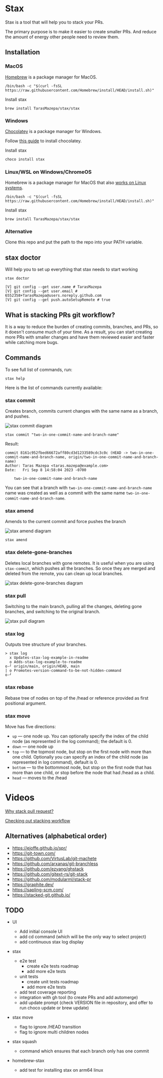 # Stax

Stax is a tool that will help you to stack your PRs.

The primary purpose is to make it easier to create smaller PRs. And reduce the amount of energy other people need to
review them.

## Installation

### MacOS

[Homebrew](https://brew.sh/) is a package manager for MacOS.

```shell
/bin/bash -c "$(curl -fsSL https://raw.githubusercontent.com/Homebrew/install/HEAD/install.sh)"
```

Install stax

```shell
brew install TarasMazepa/stax/stax
```

### Windows

[Chocolatey](https://chocolatey.org/) is a package manager for Windows.

Follow [this guide](https://docs.chocolatey.org/en-us/choco/setup/) to install chocolatey.

Install stax

```powershell
choco install stax
```

### Linux/WSL on Windows/ChromeOS

Homebrew is a package manager for MacOS that also [works on Linux systems](https://docs.brew.sh/Homebrew-on-Linux).

```shell
/bin/bash -c "$(curl -fsSL https://raw.githubusercontent.com/Homebrew/install/HEAD/install.sh)"
```

Install stax

```shell
brew install TarasMazepa/stax/stax
```

### Alternative

Clone this repo and put the path to the repo into your PATH variable.

## stax doctor

Will help you to set up everything that stax needs to start working

```
stax doctor
```

```
[V] git config --get user.name # TarasMazepa
[V] git config --get user.email # 6552358+TarasMazepa@users.noreply.github.com
[V] git config --get push.autoSetupRemote # true
```

## What is stacking PRs git workflow?

It is a way to reduce the burden of creating commits, branches, and PRs, so it doesn't consume much
of your time. As a result, you can start creating more PRs with smaller changes and have
them reviewed easier and faster while catching more bugs.

## Commands

To see full list of commands, run:

```
stax help
```

Here is the list of commands currently available:

### stax commit

Creates branch, commits current changes with the same name as a branch, and pushes.

![stax commit diagram](https://github.com/TarasMazepa/stax/assets/6552358/013c5848-1697-49b2-a1b2-17f17eeea9cb)

```
stax commit "two-in-one-commit-name-and-branch-name"
```

Result:

```
commit 8161c952fbed66672aff80cd3d1233589cdc3c0c (HEAD -> two-in-one-commit-name-and-branch-name, origin/two-in-one-commit-name-and-branch-name)
Author: Taras Mazepa <taras.mazepa@example.com>
Date:   Fri Sep 8 14:58:04 2023 -0700

    two-in-one-commit-name-and-branch-name

```

You can see that a branch with `two-in-one-commit-name-and-branch-name` name was created as well as
a commit with the same name `two-in-one-commit-name-and-branch-name`.

### stax amend

Amends to the current commit and force pushes the branch

![stax amend diagram](https://github.com/TarasMazepa/stax/assets/6552358/c3025256-2e4f-4c8f-95c1-095ab9b8b514)

```
stax amend
```

### stax delete-gone-branches

Deletes local branches with gone remotes. It is useful when you are using `stax-commit`, which pushes all
the branches. So once they are merged and deleted from the remote, you can clean up local branches.

![stax delete-gone-branches diagram](https://github.com/TarasMazepa/stax/assets/6552358/55be3cf5-3667-4568-a8b0-785f623ec680)

### stax pull

Switching to the main branch, pulling all the changes, deleting gone branches, and switching to the original
branch.

![stax pull diagram](https://github.com/TarasMazepa/stax/assets/6552358/581b2384-2cce-4e78-9be2-76241e0f6c8e)

### stax log

Outputs tree structure of your branches.

```
> stax log
  x Updates-stax-log-example-in-readme
  o Adds-stax-log-example-to-readme
o-┘ origin/main, origin/HEAD, main
| o Promotes-version-command-to-be-not-hidden-command
o-┘
```

### stax rebase

Rebase tree of nodes on top of the <remote>/head or reference provided as first positional argument.

### stax move

Move has five directions:

* `up` — one node up. You can optionally specify the index of the child node (as represented in the log command); the
  default is 0.
* `down` — one node up
* `top` — to the topmost node, but stop on the first node with more than one child. Optionally you can specify an index
  of the child node (as represented in log command), default is 0.
* `bottom` — to the bottommost node, but stop on the first node that has more than one child, or stop before the node
  that had <remote>/head as a child.
* `head` — moves to the <remote>/head

# Videos

[Why stack pull request?](https://youtu.be/gJu0oseqaqs)

[Checking out stacking workflow](https://www.youtube.com/watch?v=zoqbYxW3saY)

## Alternatives (alphabetical order)

* https://ejoffe.github.io/spr/
* https://git-town.com/
* https://github.com/VirtusLab/git-machete
* https://github.com/arxanas/git-branchless
* https://github.com/ezyang/ghstack
* https://github.com/gitext-rs/git-stack
* https://github.com/modularml/stack-pr
* https://graphite.dev/
* https://sapling-scm.com/
* https://stacked-git.github.io/

## TODO

* UI
    * Add initial console UI
    * add cd command (which will be the only way to select project)
    * add continuous stax log display

* stax
    * e2e test
        * create e2e tests roadmap
        * add more e2e tests
    * unit tests
        * create unit tests roadmap
        * add more e2e tests
    * add test coverage reporting
    * integration with gh tool (to create PRs and add automerge)
    * add update prompt (check VERSION file in repository, and offer to run choco update or brew update)

* stax move
  * flag to ignore <remote>/HEAD transition
  * flag to ignore multi children nodes

* stax squash
  * command which ensures that each branch only has one commit

* homebrew-stax
  * add test for installing stax on arm64 linux
